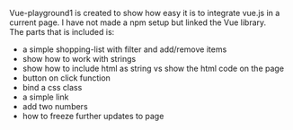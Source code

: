 Vue-playground1 is created to show how easy it is to integrate vue.js in a current page.
I have not made a npm setup but linked the Vue library.  
The parts that is included is:
- a simple shopping-list with filter and add/remove items
- show how to work with strings
- show how to include html as string vs show the html code on the page
- button on click function
- bind a css class
- a simple link
- add two numbers
- how to freeze further updates to page
 